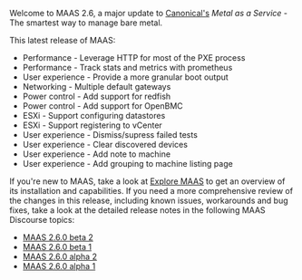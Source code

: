 Welcome to MAAS 2.6, a major update to [Canonical's][canonical] *Metal as a
Service* - The smartest way to manage bare metal.

This latest release of MAAS:

+ Performance - Leverage HTTP for most of the PXE process
+ Performance - Track stats and metrics with prometheus
+ User experience - Provide a more granular boot output
+ Networking - Multiple default gateways
+ Power control - Add support for redfish
+ Power control - Add support for OpenBMC
+ ESXi - Support configuring datastores
+ ESXi - Support registering to vCenter
+ User experience - Dismiss/supress failed tests
+ User experience - Clear discovered devices
+ User experience - Add note to machine
+ User experience - Add grouping to machine listing page

If you're new to MAAS, take a look at [Explore MAAS][explore-maas] to get an
overview of its installation and capabilities. If you need a more
comprehensive review of the changes in this release, including known issues,
workarounds and bug fixes, take a look at the detailed release notes in the
following MAAS Discourse topics:

+ [MAAS 2.6.0 beta 2][release-notes-beta-2]
+ [MAAS 2.6.0 beta 1][release-notes-beta-1]
+ [MAAS 2.6.0 alpha 2][release-notes-alpha-2]
+ [MAAS 2.6.0 alpha 1][release-notes-alpha-1]

<!-- LINKS -->
[vanilla]: https://vanillaframework.io/
[explore-maas]: intro-explore.md
[canonical]: https://www.canonical.com/
[release-notes-alpha-1]: https://discourse.maas.io/t/maas-2-6-0-alpha-1-released/413
[release-notes-alpha-2]: https://discourse.maas.io/t/maas-2-6-0-alpha-2-released/460
[release-notes-beta-1]: https://discourse.maas.io/t/2-6-0-beta-1-released/495
[release-notes-beta-2]: https://discourse.maas.io/t/2-6-0-beta-2-released/523